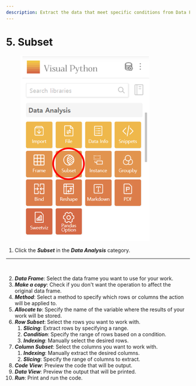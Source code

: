```yaml
---
description: Extract the data that meet specific conditions from Data Frame.
---
```


# 5. Subset

<figure><img src="../.gitbook/assets/image (190).png" alt="" width="353"><figcaption></figcaption></figure>

1. Click the _**Subset**_ in the _**Data Analysis**_ category.



***



<figure><img src="../.gitbook/assets/image (47).png" alt="" width="563"><figcaption></figcaption></figure>

2. _**Data Frame**_: Select the data frame you want to use for your work.
3. _**Make a copy**_: Check if you don't want the operation to affect the original data frame.
4. _**Method**_: Select a method to specify which rows or columns the action will be applied to.
5. _**Allocate to**_: Specify the name of the variable where the results of your work will be stored.
6. _**Row Subset**_: Select the rows you want to work with.
   1. _**Slicing**_: Extract rows by specifying a range.
   2. _**Condition**_: Specify the range of rows based on a condition.
   3. _**Indexing**_: Manually select the desired rows.
7. _**Column Subset**_: Select the columns you want to work with.
   1. _**Indexing**_: Manually extract the desired columns.
   2. _**Slicing**_: Specify the range of columns to extract.
8. _**Code View**_: Preview the code that will be output.
9. _**Data View**_: Preview the output that will be printed.
10. _**Run**_: Print and run the code.

